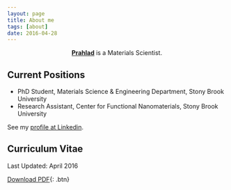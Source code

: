 ```yaml
---
layout: page
title: About me
tags: [about]
date: 2016-04-28
---
```

    
<center><a href="http://prouth.github.io/"><b>Prahlad</b></a> is a Materials Scientist.</center>

## Current Positions
* PhD Student, Materials Science & Engineering Department, Stony Brook University
* Research Assistant, Center for Functional Nanomaterials, Stony Brook University 

See my [profile at Linkedin](http://www.linkedin.com/in/prouth).

## Curriculum Vitae

Last Updated: April 2016
      
[Download PDF](https://github.com/prouth/prouth.github.io/blob/master/CV/CV_PKR.pdf){: .btn}
